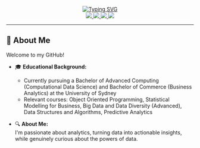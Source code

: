 <p align="center">
  <a href="https://github.com/gngu0878">
    <img src="https://readme-typing-svg.demolab.com?font=Cooper+Black&weight=50&duration=2000&pause=120&color=75EBD3&background=0A221F00&center=true&multiline=true&width=500&height=100&lines=Gia+Hung+Nguyen;Business+Analyst+%7C+Data+Analyst" alt="Typing SVG" />
  </a>

  <br/>

  <a href="https://www.linkedin.com/in/hung-nguyen77">
    <img src="https://img.shields.io/badge/-LinkedIn-blue?style=flat-square&logo=linkedin&logoColor=white">
  </a>
  <a href="mailto:hungnguyenwork0707@gmail.com">
    <img src="https://img.shields.io/badge/-Email-red?style=flat-square&logo=gmail&logoColor=white">
  </a>
  <a href="https://www.instagram.com/_hungnggia_/">
    <img src="https://img.shields.io/badge/-Instagram-purple?style=flat-square&logo=instagram&logoColor=white">
  </a>
  <a href="https://www.facebook.com/nguyengia.hung.106">
    <img src="https://img.shields.io/badge/-Facebook-blue?style=flat-square&logo=facebook&logoColor=white">
  </a>
</p>

---

## 👋 About Me

Welcome to my GitHub!

- 🎓 **Educational Background:**   
  - Currently pursuing a Bachelor of Advanced Computing (Computational Data Science) and Bachelor of Commerce (Business Analytics) at the University of Sydney  
  - Relevant courses: Object Oriented Programming, Statistical Modelling for Business, Big Data and Data Diversity (Advanced), Data Structures and Algorithms, Predictive Analytics  

- 🔍 **About Me:**  
  I'm passionate about analytics, turning data into actionable insights, while genuinely curious about the powers of data.
